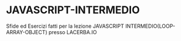# JAVASCRIPT-INTERMEDIO
Sfide ed Esercizi fatti per la lezione JAVASCRIPT INTERMEDIO(LOOP-ARRAY-OBJECT) presso LACERBA.IO

